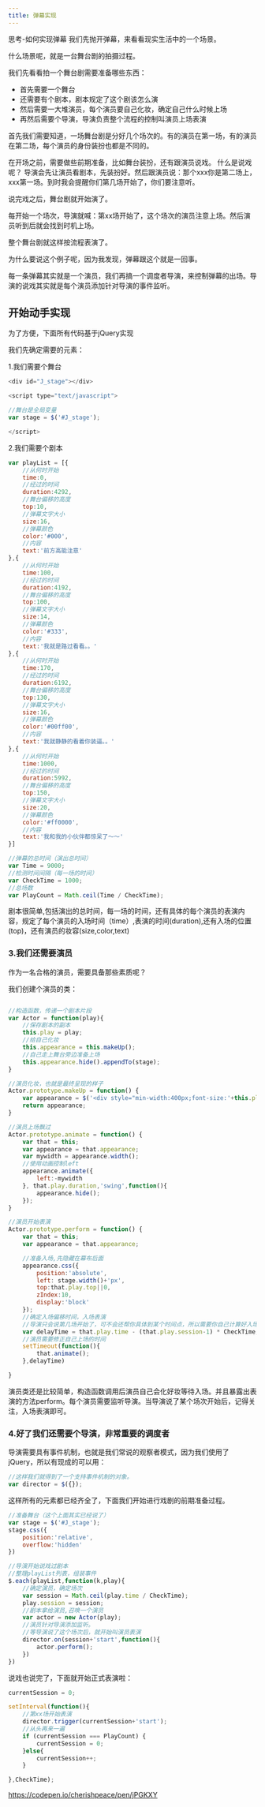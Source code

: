 ```yaml
---
title: 弹幕实现
---
```


思考-如何实现弹幕
我们先抛开弹幕，来看看现实生活中的一个场景。

什么场景呢，就是一台舞台剧的拍摄过程。

我们先看看拍一个舞台剧需要准备哪些东西：

- 首先需要一个舞台
- 还需要有个剧本，剧本规定了这个剧该怎么演
- 然后需要一大堆演员，每个演员要自己化妆，确定自己什么时候上场
- 再然后需要个导演，导演负责整个流程的控制叫演员上场表演


首先我们需要知道，一场舞台剧是分好几个场次的。有的演员在第一场，有的演员在第二场，每个演员的身份装扮也都是不同的。

在开场之前，需要做些前期准备，比如舞台装扮，还有跟演员说戏。
什么是说戏呢？
导演会先让演员看剧本，先装扮好。然后跟演员说：那个xxx你是第二场上，xxx第一场。到时我会提醒你们第几场开始了，你们要注意听。

说完戏之后，舞台剧就开始演了。

每开始一个场次，导演就喊：第xx场开始了，这个场次的演员注意上场。然后演员听到后就会找到时机上场。

整个舞台剧就这样按流程表演了。

为什么要说这个例子呢，因为我发现，弹幕跟这个就是一回事。

每一条弹幕其实就是一个演员，我们再搞一个调度者导演，来控制弹幕的出场。导演的说戏其实就是每个演员添加针对导演的事件监听。

## 开始动手实现

为了方便，下面所有代码基于jQuery实现

我们先确定需要的元素：

1.我们需要个舞台

```js
<div id="J_stage"></div>

<script type="text/javascript">

//舞台是全局变量
var stage = $('#J_stage');

</script>
```

2.我们需要个剧本

```js
var playList = [{
    //从何时开始
    time:0,
    //经过的时间
    duration:4292,
    //舞台偏移的高度
    top:10,
    //弹幕文字大小
    size:16,
    //弹幕颜色
    color:'#000',
    //内容
    text:'前方高能注意'
},{
    //从何时开始
    time:100,
    //经过的时间
    duration:4192,
    //舞台偏移的高度
    top:100,
    //弹幕文字大小
    size:14,
    //弹幕颜色
    color:'#333',
    //内容
    text:'我就是路过看看。。'
},{
    //从何时开始
    time:170,
    //经过的时间
    duration:6192,
    //舞台偏移的高度
    top:130,
    //弹幕文字大小
    size:16,
    //弹幕颜色
    color:'#00ff00',
    //内容
    text:'我就静静的看着你装逼。。'
},{
    //从何时开始
    time:1000,
    //经过的时间
    duration:5992,
    //舞台偏移的高度
    top:150,
    //弹幕文字大小
    size:20,
    //弹幕颜色
    color:'#ff0000',
    //内容
    text:'我和我的小伙伴都惊呆了～～'
}]

//弹幕的总时间（演出总时间）
var Time = 9000;
//检测时间间隔（每一场的时间）
var CheckTime = 1000;
//总场数
var PlayCount = Math.ceil(Time / CheckTime);

```

剧本很简单,包括演出的总时间，每一场的时间，还有具体的每个演员的表演内容，规定了每个演员的入场时间（time）,表演的时间(duration),还有入场的位置(top)，还有演员的妆容(size,color,text)

### 3.我们还需要演员

作为一名合格的演员，需要具备那些素质呢？

我们创建个演员的类：

```js

//构造函数，传递一个剧本片段
var Actor = function(play){
    //保存剧本的副本
    this.play = play;
    //给自己化妆
    this.appearance = this.makeUp();
    //自己走上舞台旁边准备上场
    this.appearance.hide().appendTo(stage);
}

//演员化妆，也就是最终呈现的样子
Actor.prototype.makeUp = function() {
    var appearance = $('<div style="min-width:400px;font-size:'+this.play.size +';color:'+this.play.color+';">'+this.play.text+'</div>');
    return appearance;
}

//演员上场飘过
Actor.prototype.animate = function() {
    var that = this;
    var appearance = that.appearance;
    var mywidth = appearance.width();
    //使用动画控制left
    appearance.animate({
        left:-mywidth
    }, that.play.duration,'swing',function(){
        appearance.hide();
    });
}

//演员开始表演
Actor.prototype.perform = function() {
    var that = this;
    var appearance = that.appearance;

    //准备入场,先隐藏在幕布后面
    appearance.css({
        position:'absolute',
        left: stage.width()+'px',
        top:that.play.top||0,
        zIndex:10,
        display:'block'
    });
    //确定入场偏移时间，入场表演
    //导演只会说第几场开始了，可不会还帮你具体到某个时间点，所以需要你自己计算好入场的时间。
    var delayTime = that.play.time - (that.play.session-1) * CheckTime;
    //演员需要修正自己上场的时间
    setTimeout(function(){
        that.animate();
    },delayTime)

}
```

演员类还是比较简单，构造函数调用后演员自己会化好妆等待入场。并且暴露出表演的方法perform。每个演员需要监听导演。当导演说了某个场次开始后，记得关注，入场表演即可。

### 4.好了我们还需要个导演，非常重要的调度者

导演需要具有事件机制，也就是我们常说的观察者模式，因为我们使用了jQuery，所以有现成的可以用：


```js
//这样我们就得到了一个支持事件机制的对象。
var director = $({});
```

这样所有的元素都已经齐全了，下面我们开始进行戏剧的前期准备过程。

```js
//准备舞台（这个上面其实已经说了）
var stage = $('#J_stage');
stage.css({
    position:'relative',
    overflow:'hidden'
})

//导演开始说戏过剧本
//整理playList列表，组装事件
$.each(playList,function(k,play){
    //确定演员，确定场次
    var session = Math.ceil(play.time / CheckTime);
    play.session = session;
    //剧本拿给演员,召唤一个演员
    var actor = new Actor(play);
    //演员针对导演添加监听。
    //等导演说了这个场次后，就开始叫演员表演
    director.on(session+'start',function(){
        actor.perform();
    })
})

```

说戏也说完了，下面就开始正式表演啦：

```js
currentSession = 0;

setInterval(function(){
    //第xx场开始表演
    director.trigger(currentSession+'start');
    //从头再来一遍
    if (currentSession === PlayCount) {
        currentSession = 0;
    }else{
        currentSession++;
    }

},CheckTime);
```

https://codepen.io/cherishpeace/pen/jPGKXY